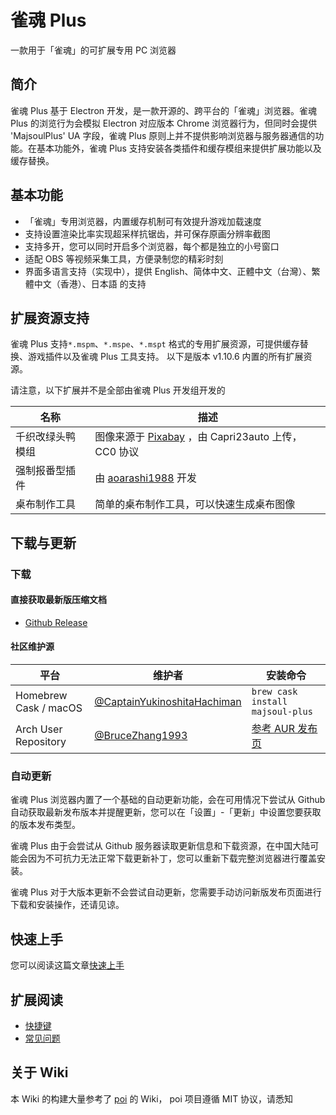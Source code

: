 # 雀魂 Plus

一款用于「雀魂」的可扩展专用 PC 浏览器

## 简介

雀魂 Plus 基于 Electron 开发，是一款开源的、跨平台的「雀魂」浏览器。雀魂 Plus 的浏览行为会模拟 Electron 对应版本 Chrome 浏览器行为，但同时会提供 'MajsoulPlus' UA 字段，雀魂 Plus 原则上并不提供影响浏览器与服务器通信的功能。在基本功能外，雀魂 Plus 支持安装各类插件和缓存模组来提供扩展功能以及缓存替换。

## 基本功能

- 「雀魂」专用浏览器，内置缓存机制可有效提升游戏加载速度
- 支持设置渲染比率实现超采样抗锯齿，并可保存原画分辨率截图
- 支持多开，您可以同时开启多个浏览器，每个都是独立的小号窗口
- 适配 OBS 等视频采集工具，方便录制您的精彩时刻
- 界面多语言支持（实现中），提供 English、简体中文、正體中文（台灣）、繁體中文（香港）、日本語 的支持

## 扩展资源支持

雀魂 Plus 支持`*.mspm`、`*.mspe`、`*.mspt` 格式的专用扩展资源，可提供缓存替换、游戏插件以及雀魂 Plus 工具支持。
以下是版本 v1.10.6 内置的所有扩展资源。

请注意，以下扩展并不是全部由雀魂 Plus 开发组开发的

| 名称             | 描述                                                                                                                                                                                                                                                                                |
| ---------------- | ----------------------------------------------------------------------------------------------------------------------------------------------------------------------------------------------------------------------------------------------------------------------------------- |
| 千织改绿头鸭模组 | 图像来源于 [Pixabay](https://pixabay.com/zh/%E9%B8%AD-%E7%BB%BF%E5%A4%B4%E9%B8%AD-%E6%B0%B4%E7%A6%BD-%E9%B8%AD%E9%B8%9F-%E5%AE%B6%E7%A6%BD-%E6%9D%A1%E4%BE%8B%E8%8D%89%E6%A1%88-%E5%8A%A8%E7%89%A9-%E6%80%A7%E8%B4%A8-%E5%86%AC%E5%A4%A9-3848090/) ，由 Capri23auto 上传， CC0 协议 |
| 强制报番型插件   | 由 [aoarashi1988](https://github.com/aoarashi1988) 开发                                                                                                                                                                                                                             |
| 桌布制作工具     | 简单的桌布制作工具，可以快速生成桌布图像                                                                                                                                                                                                                                            |

## 下载与更新

### 下载

#### 直接获取最新版压缩文档

- [Github Release](https://github.com/MajsoulPlus/majsoul-plus-client/releases)

#### 社区维护源

| 平台                  | 维护者                                                                       | 安装命令                                                           |
| --------------------- | ---------------------------------------------------------------------------- | ------------------------------------------------------------------ |
| Homebrew Cask / macOS | [@CaptainYukinoshitaHachiman](https://github.com/CaptainYukinoshitaHachiman) | `brew cask install majsoul-plus`                                   |
| Arch User Repository  | [@BruceZhang1993](https://github.com/BruceZhang1993)                         | [参考 AUR 发布页](https://aur.archlinux.org/packages/majsoul-plus-bin) |

### 自动更新

雀魂 Plus 浏览器内置了一个基础的自动更新功能，会在可用情况下尝试从 Github 自动获取最新发布版本并提醒更新，您可以在「设置」-「更新」中设置您要获取的版本发布类型。

雀魂 Plus 由于会尝试从 Github 服务器读取更新信息和下载资源，在中国大陆可能会因为不可抗力无法正常下载更新补丁，您可以重新下载完整浏览器进行覆盖安装。

雀魂 Plus 对于大版本更新不会尝试自动更新，您需要手动访问新版发布页面进行下载和安装操作，还请见谅。

## 快速上手

您可以阅读这篇文章[快速上手](https://github.com/MajsoulPlus/majsoul-plus-client/wiki/QuickStart)

## 扩展阅读

- [快捷键](https://github.com/MajsoulPlus/majsoul-plus-client/wiki/Shortcuts)
- [常见问题](https://github.com/MajsoulPlus/majsoul-plus-client/wiki/FAQ)

## 关于 Wiki

本 Wiki 的构建大量参考了 [poi](https://github.com/poooi/poi/wiki) 的 Wiki， poi 项目遵循 MIT 协议，请悉知
